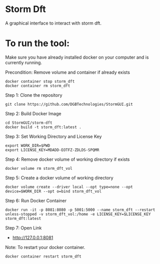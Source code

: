 # Storm Dft

A graphical interface to interact with storm dft. 


# To run the tool:

Make sure you have already installed docker on your computer and is currently running. 

Precondition: Remove volume and container if already exists

```
docker container stop storm_dft
docker container rm storm_dft
```

Step 1: Clone the repository

```
git clone https://github.com/DGBTechnologies/StormGUI.git
```

Step 2: Build Docker Image

```
cd StormGUI/storm-dft 
docker build -t storm_dft:latest .
```

Step 3: Set Working Directory and License Key

```
export WORK_DIR=$PWD
export LICENSE_KEY=MDADD-EOTFZ-ZDLDS-SPQMR
```


Step 4: Remove docker volume of working directory if exists

```
docker volume rm storm_dft_vol
```



Step 5: Create a docker volume  of working directory

```
docker volume create --driver local --opt type=none --opt device=$WORK_DIR --opt o=bind storm_dft_vol
```


Step 6: Run Docker Container

```
docker run -it -p 8081:8080 -p 5001:5000 --name storm_dft --restart unless-stopped -v storm_dft_vol:/home -e LICENSE_KEY=$LICENSE_KEY storm_dft:latest
```

Step 7: Open Link 

- http://127.0.0.1:8081



Note: To restart your docker container.

```
docker container restart storm_dft
```

